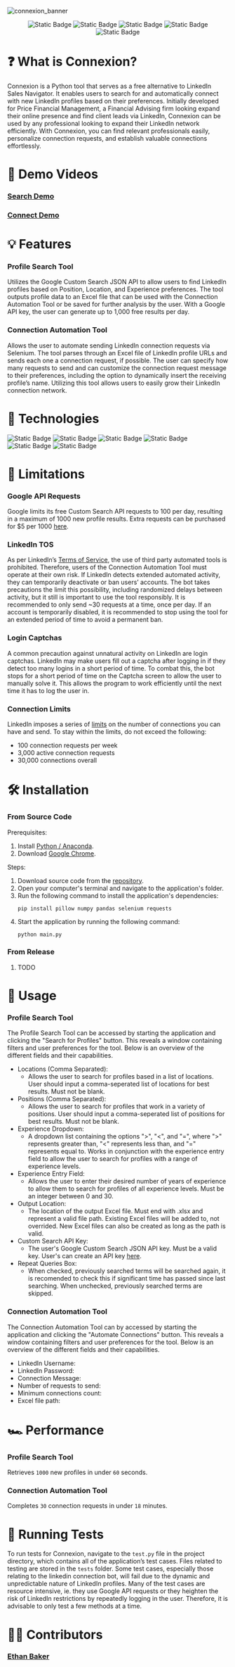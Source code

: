 ![connexion_banner](https://github.com/ethbak/connexion-for-linkedin/assets/136761692/be87064a-181f-42f3-be6b-21a6c352df5a)

<div align="center">

![Static Badge](https://img.shields.io/badge/Author-Ethan_Baker-green)
![Static Badge](https://img.shields.io/badge/GitHub-ethbak-orange?link=https%3A%2F%2Fgithub.com%2Fethbak)
![Static Badge](https://img.shields.io/badge/LinkedIn-ethbak-blue?link=https%3A%2F%2Flinkedin.com%2Fin%2Fethbak)
![Static Badge](https://img.shields.io/badge/Website-ebaker.com-red?link=https%3A%2F%2Febaker.com)
![Static Badge](https://img.shields.io/badge/License-Apache%202.0-purple?link=https%3A%2F%2Fwww.apache.org%2Flicenses%2FLICENSE-2.0)

</div>

# ❓ What is Connexion?

Connexion is a Python tool that serves as a free alternative to LinkedIn Sales Navigator. It enables users to search for and automatically connect with new LinkedIn profiles based on their preferences. Initially developed for Price Financial Management, a Financial Advising firm looking expand their online presence and find client leads via LinkedIn, Connexion can be used by any professional looking to expand their LinkedIn network efficiently. With Connexion, you can find relevant professionals easily, personalize connection requests, and establish valuable connections effortlessly.

# 🎥 Demo Videos
### [Search Demo](youtube.com)
### [Connect Demo](youtube.com)

# 💡 Features
### Profile Search Tool
Utilizes the Google Custom Search JSON API to allow users to find LinkedIn profiles based on Position, Location, and Experience preferences. The tool outputs profile data to an Excel file that can be used with the Connection Automation Tool or be saved for further analysis by the user. With a Google API key, the user can generate up to 1,000 free results per day.
### Connection Automation Tool
Allows the user to automate sending LinkedIn connection requests via Selenium. The tool parses through an Excel file of LinkedIn profile URLs and sends each one a connection request, if possible. The user can specify how many requests to send and can customize the connection request message to their preferences, including the option to dynamically insert the receiving profile’s name. Utilizing this tool allows users to easily grow their LinkedIn connection network.

# 📀 Technologies

![Static Badge](https://img.shields.io/badge/PYTHON-blue?style=for-the-badge)
![Static Badge](https://img.shields.io/badge/PANDAS-purple?style=for-the-badge)
![Static Badge](https://img.shields.io/badge/TKINTER-gold?style=for-the-badge)
![Static Badge](https://img.shields.io/badge/SELENIUM-green?style=for-the-badge)
![Static Badge](https://img.shields.io/badge/JSON-orange?style=for-the-badge)
![Static Badge](https://img.shields.io/badge/CUSTOM%20SEARCH%20API-red?style=for-the-badge)


# 🚫 Limitations

### Google API Requests
Google limits its free Custom Search API requests to 100 per day, resulting in a maximum of 1000 new profile results. Extra requests can be purchased for $5 per 1000 [here](https://developers.google.com/custom-search/v1/overview).

### LinkedIn TOS
As per LinkedIn’s [Terms of Service](https://www.linkedin.com/help/linkedin/answer/a1340567/automated-activity-on-linkedin?lang=en#:~:text=In%20order%20to%20protect%20our,automate%20activity%20on%20LinkedIn's%20website), the use of third party automated tools is prohibited. Therefore, users of the Connection Automation Tool must operate at their own risk. If LinkedIn detects extended automated activity, they can temporarily deactivate or ban users’ accounts. The bot takes precautions the limit this possibility, including randomized delays between activity, but it still is important to use the tool responsibly. It is recommended to only send ~30 requests at a time, once per day. If an account is temporarily disabled, it is recommended to stop using the tool for an extended period of time to avoid a permanent ban.

### Login Captchas
A common precaution against unnatural activity on LinkedIn are login captchas. LinkedIn may make users fill out a captcha after logging in if they detect too many logins in a short period of time. To combat this, the bot stops for a short period of time on the Captcha screen to allow the user to manually solve it. This allows the program to work efficiently until the next time it has to log the user in.

### Connection Limits
LinkedIn imposes a series of [limits](https://www.linkedin.com/help/linkedin/answer/a551012/types-of-restrictions-for-sending-invitations?lang=en) on the number of connections you can have and send. To stay within the limits, do not exceed the following:
- 100 connection requests per week
- 3,000 active connection requests
- 30,000 connections overall

# 🛠️ Installation

### From Source Code
Prerequisites:
1. Install [Python / Anaconda](https://docs.anaconda.com/free/anaconda/install/index.html).
2. Download [Google Chrome](https://www.google.com/chrome/).

Steps:
1. Download source code from the [repository](https://github.com/ethbak/connexion-for-linkedin).
2. Open your computer's terminal and navigate to the application's folder.
3. Run the following command to install the application's dependencies:
   ```console
   pip install pillow numpy pandas selenium requests
   ```
4. Start the application by running the following command:
   ```console
   python main.py
   ```
### From Release
1. TODO
# 👥 Usage

### Profile Search Tool
The Profile Search Tool can be accessed by starting the application and clicking the "Search for Profiles" button. This reveals a window containing filters and user preferences for the tool. Below is an overview of the different fields and their capabilities.
- Locations (Comma Separated):
  - Allows the user to search for profiles based in a list of locations. User should input a comma-seperated list of locations for best results. Must not be blank.
- Positions (Comma Separated):
   - Allows the user to search for profiles that work in a variety of positions. User should input a comma-seperated list of positions for best results. Must not be blank.
- Experience Dropdown:
   - A dropdown list containing the options ">", "<", and "=", where ">" represents greater than, "<" represents less than, and "=" represents equal to. Works in conjunction with the experience entry field to allow the user to search for profiles with a range of experience levels.
- Experience Entry Field:
  - Allows the user to enter their desired number of years of experience to allow them to search for profiles of all experience levels. Must be an integer between 0 and 30.
- Output Location:
   - The location of the output Excel file. Must end with .xlsx and represent a valid file path. Existing Excel files will be added to, not overrided. New Excel files can also be created as long as the path is valid.
- Custom Search API Key:
   - The user's Google Custom Search JSON API key. Must be a valid key. User's can create an API key [here](https://developers.google.com/custom-search/v1/overview).
- Repeat Queries Box:
   - When checked, previously searched terms will be searched again, it is recomended to check this if significant time has passed since last searching. When unchecked, previously searched terms are skipped.

### Connection Automation Tool
The Connection Automation Tool can by accessed by starting the application and clicking the "Automate Connections" button. This reveals a window containing filters and user preferences for the tool. Below is an overview of the different fields and their capabilities.
- LinkedIn Username:
- LinkedIn Password:
- Connection Message:
- Number of requests to send:
- Minimum connections count:
- Excel file path:

# 🏎️ Performance

### Profile Search Tool

Retrieves `1000` new profiles in under `60` seconds.

### Connection Automation Tool

Completes `30` connection requests in under `18` minutes.

# 🧪 Running Tests
To run tests for Connexion, navigate to the `test.py` file in the project directory, which contains all of the application’s test cases. Files related to testing are stored in the `tests` folder. Some test cases, especially those relating to the linkedin connection bot, will fail due to the dynamic and unpredictable nature of LinkedIn profiles. Many of the test cases are resource intensive, ie. they use Google API requests or they heighten the risk of LinkedIn restrictions by repeatedly logging in the user. Therefore, it is advisable to only test a few methods at a time.

# 👨‍💻 Contributors

### [Ethan Baker](https://ebaker.com)

